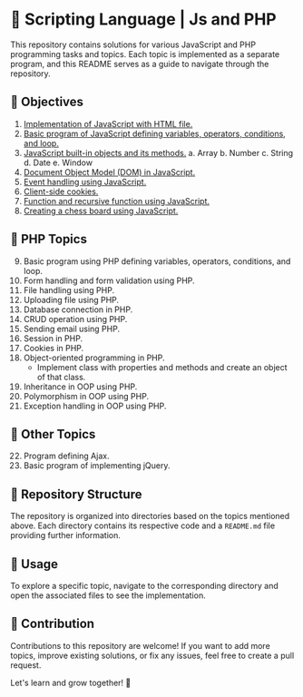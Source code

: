 # 🚀 Scripting Language | Js and PHP

This repository contains solutions for various JavaScript and PHP programming tasks and topics. Each topic is implemented as a separate program, and this README serves as a guide to navigate through the repository.

## 🎯 Objectives

1. [Implementation of JavaScript with HTML file.](JS/01.md)
2. [Basic program of JavaScript defining variables, operators, conditions, and loop.](JS/02.js)
3. [JavaScript built-in objects and its methods.](JS/03.js)
   a. Array
   b. Number
   c. String
   d. Date
   e. Window
4. [Document Object Model (DOM) in JavaScript.](JS/03.md)
5. [Event handling using JavaScript.](JS/04.md)
6. [Client-side cookies.](JS/05.md)
7. [Function and recursive function using JavaScript.](JS/06.md)
8. [Creating a chess board using JavaScript.](JS/08.md)

## 🐘 PHP Topics

9. Basic program using PHP defining variables, operators, conditions, and loop.
10. Form handling and form validation using PHP.
11. File handling using PHP.
12. Uploading file using PHP.
13. Database connection in PHP.
14. CRUD operation using PHP.
15. Sending email using PHP.
16. Session in PHP.
17. Cookies in PHP.
18. Object-oriented programming in PHP.
    - Implement class with properties and methods and create an object of that class.
19. Inheritance in OOP using PHP.
20. Polymorphism in OOP using PHP.
21. Exception handling in OOP using PHP.

## 📁 Other Topics

22. Program defining Ajax.
23. Basic program of implementing jQuery.

## 📂 Repository Structure

The repository is organized into directories based on the topics mentioned above. Each directory contains its respective code and a `README.md` file providing further information.

## 📖 Usage

To explore a specific topic, navigate to the corresponding directory and open the associated files to see the implementation.

## 🤝 Contribution

Contributions to this repository are welcome! If you want to add more topics, improve existing solutions, or fix any issues, feel free to create a pull request.

Let's learn and grow together! 🌱
